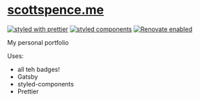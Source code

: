 # [scottspence.me]

[![styled with prettier](https://img.shields.io/badge/styled_with-prettier-ff69b4.svg)](https://github.com/prettier/prettier)
[![styled components](https://img.shields.io/badge/style-%F0%9F%92%85%20styled--components-orange.svg?colorB=daa357&colorA=db748e)](https://github.com/styled-components/styled-components)
[![Renovate enabled](https://img.shields.io/badge/renovate-enabled-brightgreen.svg)](https://renovatebot.com/)

My personal portfolio

Uses:

- all teh badges!
- Gatsby
- styled-components
- Prettier

<!-- Links -->

[scottspence.me]: https://scottspence.me
